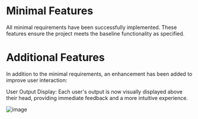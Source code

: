 # Minimal Features
All minimal requirements have been successfully implemented. These features ensure the project meets the baseline functionality as specified.

# Additional Features
In addition to the minimal requirements, an enhancement has been added to improve user interaction:

User Output Display: Each user's output is now visually displayed above their head, providing immediate feedback and a more intuitive experience.

![image](https://github.com/user-attachments/assets/978577f3-05b6-4064-9246-f2e5ad79a5bb)
